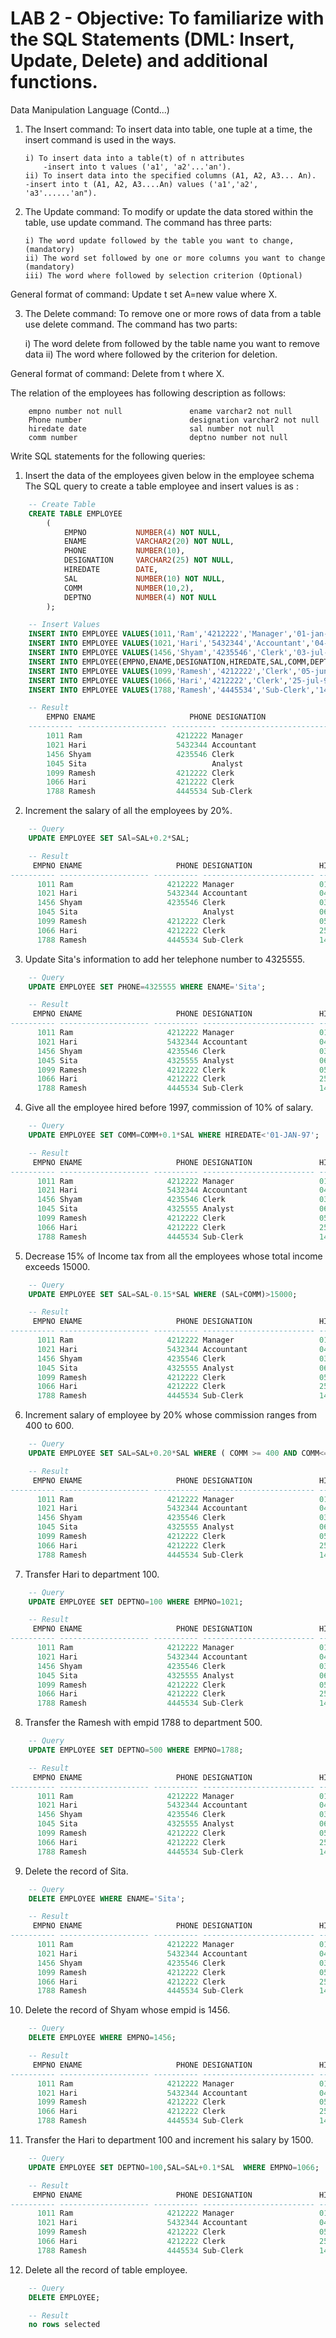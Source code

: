 # LAB 2 - Objective: To familiarize with the SQL Statements (DML: Insert, Update, Delete) and additional functions.

Data Manipulation Language (Contd...)

1.  The Insert command:
    To insert data into table, one tuple at a time, the insert command is used in the ways.

        i) To insert data into a table(t) of n attributes
            -insert into t values ('a1', 'a2'...'an').
        ii) To insert data into the specified columns (A1, A2, A3... An).
        -insert into t (A1, A2, A3....An) values ('a1','a2', 'a3'......'an").

2.  The Update command:
    To modify or update the data stored within the table, use update command.
    The command has three parts:

        i) The word update followed by the table you want to change, (mandatory)
        ii) The word set followed by one or more columns you want to change (mandatory)
        iii) The word where followed by selection criterion (Optional)

General format of command: Update t set A=new value where X.

3. The Delete command:
   To remove one or more rows of data from a table use delete command. The command
   has two parts:

   i) The word delete from followed by the table name you want to remove data
   ii) The word where followed by the criterion for deletion.

General format of command: Delete from t where X.

The relation of the employees has following description as follows:

```
    empno number not null               ename varchar2 not null
    Phone number                        designation varchar2 not null
    hiredate date                       sal number not null
    comm number                         deptno number not null
```

Write SQL statements for the following queries:

1. Insert the data of the employees given below in the employee schema
   The SQL query to create a table employee and insert values is as :

```sql
    -- Create Table
    CREATE TABLE EMPLOYEE
        (
            EMPNO           NUMBER(4) NOT NULL,
            ENAME           VARCHAR2(20) NOT NULL,
            PHONE           NUMBER(10),
            DESIGNATION     VARCHAR2(25) NOT NULL,
            HIREDATE        DATE,
            SAL             NUMBER(10) NOT NULL,
            COMM            NUMBER(10,2),
            DEPTNO          NUMBER(4) NOT NULL
        );

    -- Insert Values
    INSERT INTO EMPLOYEE VALUES(1011,'Ram','4212222','Manager','01-jan-95',20000,800,100);
    INSERT INTO EMPLOYEE VALUES(1021,'Hari','5432344','Accountant','04-apr-95',15000,650,200);
    INSERT INTO EMPLOYEE VALUES(1456,'Shyam','4235546','Clerk','03-jul-99',12000,500,300);
    INSERT INTO EMPLOYEE(EMPNO,ENAME,DESIGNATION,HIREDATE,SAL,COMM,DEPTNO) VALUES(1045,'Sita','Analyst','06-oct-98',18000,700,400);
    INSERT INTO EMPLOYEE VALUES(1099,'Ramesh','4212222','Clerk','05-jun-96',10000,400,300);
    INSERT INTO EMPLOYEE VALUES(1066,'Hari','4212222','Clerk','25-jul-97',10000,400,300);
    INSERT INTO EMPLOYEE VALUES(1788,'Ramesh','4445534','Sub-Clerk','14-apr-96',8000,300,600);

    -- Result
        EMPNO ENAME                     PHONE DESIGNATION               HIREDATE         SAL       COMM     DEPTNO
    ---------- -------------------- ---------- ------------------------- --------- ---------- ---------- ----------
        1011 Ram                     4212222 Manager                   01-JAN-95      20000        800        100
        1021 Hari                    5432344 Accountant                04-APR-95      15000        650        200
        1456 Shyam                   4235546 Clerk                     03-JUL-99      12000        500        300
        1045 Sita                            Analyst                   06-OCT-98      18000        700        400
        1099 Ramesh                  4212222 Clerk                     05-JUN-96      10000        400        300
        1066 Hari                    4212222 Clerk                     25-JUL-97      10000        400        300
        1788 Ramesh                  4445534 Sub-Clerk                 14-APR-96       8000        300        600


```

2. Increment the salary of all the employees by 20%.

```sql
    -- Query
    UPDATE EMPLOYEE SET SAl=SAL+0.2*SAL;

    -- Result
     EMPNO ENAME                     PHONE DESIGNATION               HIREDATE         SAL       COMM     DEPTNO
---------- -------------------- ---------- ------------------------- --------- ---------- ---------- ----------
      1011 Ram                     4212222 Manager                   01-JAN-95      24000        800        100
      1021 Hari                    5432344 Accountant                04-APR-95      18000        650        200
      1456 Shyam                   4235546 Clerk                     03-JUL-99      14400        500        300
      1045 Sita                            Analyst                   06-OCT-98      21600        700        400
      1099 Ramesh                  4212222 Clerk                     05-JUN-96      12000        400        300
      1066 Hari                    4212222 Clerk                     25-JUL-97      12000        400        300
      1788 Ramesh                  4445534 Sub-Clerk                 14-APR-96       9600        300        600
```

3. Update Sita's information to add her telephone number to 4325555.

```sql
    -- Query
    UPDATE EMPLOYEE SET PHONE=4325555 WHERE ENAME='Sita';

    -- Result
     EMPNO ENAME                     PHONE DESIGNATION               HIREDATE         SAL       COMM     DEPTNO
---------- -------------------- ---------- ------------------------- --------- ---------- ---------- ----------
      1011 Ram                     4212222 Manager                   01-JAN-95      24000        800        100
      1021 Hari                    5432344 Accountant                04-APR-95      18000        650        200
      1456 Shyam                   4235546 Clerk                     03-JUL-99      14400        500        300
      1045 Sita                    4325555 Analyst                   06-OCT-98      21600        700        400
      1099 Ramesh                  4212222 Clerk                     05-JUN-96      12000        400        300
      1066 Hari                    4212222 Clerk                     25-JUL-97      12000        400        300
      1788 Ramesh                  4445534 Sub-Clerk                 14-APR-96       9600        300        600
```

4. Give all the employee hired before 1997, commission of 10% of salary.

```sql
    -- Query
    UPDATE EMPLOYEE SET COMM=COMM+0.1*SAL WHERE HIREDATE<'01-JAN-97';

    -- Result
     EMPNO ENAME                     PHONE DESIGNATION               HIREDATE         SAL       COMM     DEPTNO
---------- -------------------- ---------- ------------------------- --------- ---------- ---------- ----------
      1011 Ram                     4212222 Manager                   01-JAN-95      24000       3200        100
      1021 Hari                    5432344 Accountant                04-APR-95      18000       2450        200
      1456 Shyam                   4235546 Clerk                     03-JUL-99      14400        500        300
      1045 Sita                    4325555 Analyst                   06-OCT-98      21600        700        400
      1099 Ramesh                  4212222 Clerk                     05-JUN-96      12000       1600        300
      1066 Hari                    4212222 Clerk                     25-JUL-97      12000        400        300
      1788 Ramesh                  4445534 Sub-Clerk                 14-APR-96       9600       1260        600
```

5. Decrease 15% of Income tax from all the employees whose total income exceeds 15000.

```sql
    -- Query
    UPDATE EMPLOYEE SET SAL=SAL-0.15*SAL WHERE (SAL+COMM)>15000;

    -- Result
     EMPNO ENAME                     PHONE DESIGNATION               HIREDATE         SAL       COMM     DEPTNO
---------- -------------------- ---------- ------------------------- --------- ---------- ---------- ----------
      1011 Ram                     4212222 Manager                   01-JAN-95      20400       3200        100
      1021 Hari                    5432344 Accountant                04-APR-95      15300       2450        200
      1456 Shyam                   4235546 Clerk                     03-JUL-99      14400        500        300
      1045 Sita                    4325555 Analyst                   06-OCT-98      18360        700        400
      1099 Ramesh                  4212222 Clerk                     05-JUN-96      12000       1600        300
      1066 Hari                    4212222 Clerk                     25-JUL-97      12000        400        300
      1788 Ramesh                  4445534 Sub-Clerk                 14-APR-96       9600       1260        600
```

6. Increment salary of employee by 20% whose commission ranges from 400 to 600.

```sql
    -- Query
    UPDATE EMPLOYEE SET SAL=SAL+0.20*SAL WHERE ( COMM >= 400 AND COMM<=600);

    -- Result
     EMPNO ENAME                     PHONE DESIGNATION               HIREDATE         SAL       COMM     DEPTNO
---------- -------------------- ---------- ------------------------- --------- ---------- ---------- ----------
      1011 Ram                     4212222 Manager                   01-JAN-95      20400       3200        100
      1021 Hari                    5432344 Accountant                04-APR-95      15300       2450        200
      1456 Shyam                   4235546 Clerk                     03-JUL-99      17280        500        300
      1045 Sita                    4325555 Analyst                   06-OCT-98      18360        700        400
      1099 Ramesh                  4212222 Clerk                     05-JUN-96      12000       1600        300
      1066 Hari                    4212222 Clerk                     25-JUL-97      14400        400        300
      1788 Ramesh                  4445534 Sub-Clerk                 14-APR-96       9600       1260        600

```

7. Transfer Hari to department 100.

```sql
    -- Query
    UPDATE EMPLOYEE SET DEPTNO=100 WHERE EMPNO=1021;

    -- Result
     EMPNO ENAME                     PHONE DESIGNATION               HIREDATE         SAL       COMM     DEPTNO
---------- -------------------- ---------- ------------------------- --------- ---------- ---------- ----------
      1011 Ram                     4212222 Manager                   01-JAN-95      20400       3200        100
      1021 Hari                    5432344 Accountant                04-APR-95      15300       2450        100
      1456 Shyam                   4235546 Clerk                     03-JUL-99      17280        500        300
      1045 Sita                    4325555 Analyst                   06-OCT-98      18360        700        400
      1099 Ramesh                  4212222 Clerk                     05-JUN-96      12000       1600        300
      1066 Hari                    4212222 Clerk                     25-JUL-97      14400        400        300
      1788 Ramesh                  4445534 Sub-Clerk                 14-APR-96       9600       1260        600

```

8. Transfer the Ramesh with empid 1788 to department 500.

```sql
    -- Query
    UPDATE EMPLOYEE SET DEPTNO=500 WHERE EMPNO=1788;

    -- Result
     EMPNO ENAME                     PHONE DESIGNATION               HIREDATE         SAL       COMM     DEPTNO
---------- -------------------- ---------- ------------------------- --------- ---------- ---------- ----------
      1011 Ram                     4212222 Manager                   01-JAN-95      20400       3200        100
      1021 Hari                    5432344 Accountant                04-APR-95      15300       2450        100
      1456 Shyam                   4235546 Clerk                     03-JUL-99      17280        500        300
      1045 Sita                    4325555 Analyst                   06-OCT-98      18360        700        400
      1099 Ramesh                  4212222 Clerk                     05-JUN-96      12000       1600        300
      1066 Hari                    4212222 Clerk                     25-JUL-97      14400        400        300
      1788 Ramesh                  4445534 Sub-Clerk                 14-APR-96       9600       1260        500

```

9. Delete the record of Sita.

```sql
    -- Query
    DELETE EMPLOYEE WHERE ENAME='Sita';

    -- Result
     EMPNO ENAME                     PHONE DESIGNATION               HIREDATE         SAL       COMM     DEPTNO
---------- -------------------- ---------- ------------------------- --------- ---------- ---------- ----------
      1011 Ram                     4212222 Manager                   01-JAN-95      20400       3200        100
      1021 Hari                    5432344 Accountant                04-APR-95      15300       2450        100
      1456 Shyam                   4235546 Clerk                     03-JUL-99      17280        500        300
      1099 Ramesh                  4212222 Clerk                     05-JUN-96      12000       1600        300
      1066 Hari                    4212222 Clerk                     25-JUL-97      14400        400        300
      1788 Ramesh                  4445534 Sub-Clerk                 14-APR-96       9600       1260        500

```

10. Delete the record of Shyam whose empid is 1456.

```sql
    -- Query
    DELETE EMPLOYEE WHERE EMPNO=1456;

    -- Result
     EMPNO ENAME                     PHONE DESIGNATION               HIREDATE         SAL       COMM     DEPTNO
---------- -------------------- ---------- ------------------------- --------- ---------- ---------- ----------
      1011 Ram                     4212222 Manager                   01-JAN-95      20400       3200        100
      1021 Hari                    5432344 Accountant                04-APR-95      15300       2450        100
      1099 Ramesh                  4212222 Clerk                     05-JUN-96      12000       1600        300
      1066 Hari                    4212222 Clerk                     25-JUL-97      14400        400        300
      1788 Ramesh                  4445534 Sub-Clerk                 14-APR-96       9600       1260        500

```

11. Transfer the Hari to department 100 and increment his salary by 1500.

```sql
    -- Query
    UPDATE EMPLOYEE SET DEPTNO=100,SAL=SAL+0.1*SAL  WHERE EMPNO=1066;

    -- Result
     EMPNO ENAME                     PHONE DESIGNATION               HIREDATE         SAL       COMM     DEPTNO
---------- -------------------- ---------- ------------------------- --------- ---------- ---------- ----------
      1011 Ram                     4212222 Manager                   01-JAN-95      20400       3200        100
      1021 Hari                    5432344 Accountant                04-APR-95      15300       2450        100
      1099 Ramesh                  4212222 Clerk                     05-JUN-96      12000       1600        300
      1066 Hari                    4212222 Clerk                     25-JUL-97      15840        400        100
      1788 Ramesh                  4445534 Sub-Clerk                 14-APR-96       9600       1260        500

```

12. Delete all the record of table employee.

```sql
    -- Query
    DELETE EMPLOYEE;

    -- Result
    no rows selected

```
